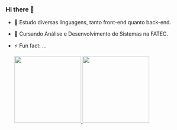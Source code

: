 ### Hi there 👋

- 🔭 Estudo diversas linguagens, tanto front-end quanto back-end.
- 🌱 Cursando Análise e Desenvolvimento de Sistemas na FATEC.
- ⚡ Fun fact: ...

  <a href="https://github.com/lucascwtch">
  <img height="180em" src="https://github-readme-stats.vercel.app/api?username=lucascwtch&show_icons=true&theme=dracula&include_all_commits=true&count_private=true"/>
  <img height="180em" src="https://github-readme-stats.vercel.app/api/top-langs/?username=lucascwtch&layout=compact&langs_count=7&theme=dracula"/>
</div>
